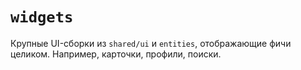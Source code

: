 # `widgets`

Крупные UI-сборки из `shared/ui` и `entities`, отображающие фичи целиком. Например, карточки, профили, поиски.
